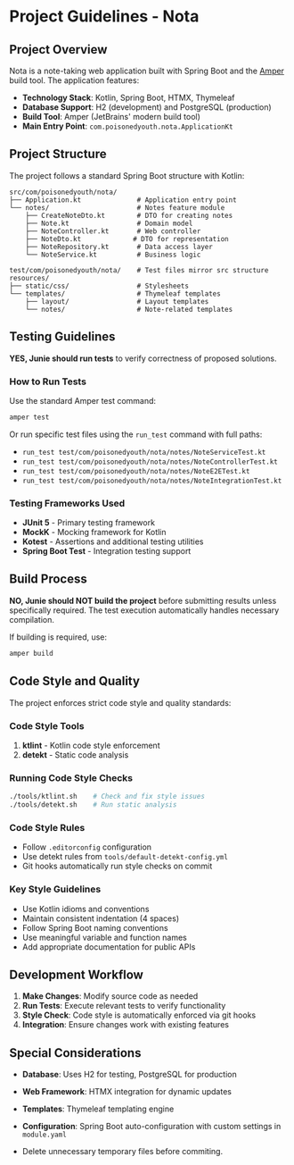 # Project Guidelines - Nota

## Project Overview

Nota is a note-taking web application built with Spring Boot and the [Amper](https://github.com/JetBrains/amper) build tool. The application features:

- **Technology Stack**: Kotlin, Spring Boot, HTMX, Thymeleaf
- **Database Support**: H2 (development) and PostgreSQL (production)
- **Build Tool**: Amper (JetBrains' modern build tool)
- **Main Entry Point**: `com.poisonedyouth.nota.ApplicationKt`

## Project Structure

The project follows a standard Spring Boot structure with Kotlin:

```
src/com/poisonedyouth/nota/
├── Application.kt              # Application entry point
└── notes/                      # Notes feature module
    ├── CreateNoteDto.kt        # DTO for creating notes
    ├── Note.kt                 # Domain model
    ├── NoteController.kt       # Web controller
    ├── NoteDto.kt             # DTO for representation
    ├── NoteRepository.kt       # Data access layer
    └── NoteService.kt          # Business logic

test/com/poisonedyouth/nota/    # Test files mirror src structure
resources/
├── static/css/                 # Stylesheets
└── templates/                  # Thymeleaf templates
    ├── layout/                 # Layout templates
    └── notes/                  # Note-related templates
```

## Testing Guidelines

**YES, Junie should run tests** to verify correctness of proposed solutions.

### How to Run Tests

Use the standard Amper test command:
```bash
amper test
```

Or run specific test files using the `run_test` command with full paths:
- `run_test test/com/poisonedyouth/nota/notes/NoteServiceTest.kt`
- `run_test test/com/poisonedyouth/nota/notes/NoteControllerTest.kt`
- `run_test test/com/poisonedyouth/nota/notes/NoteE2ETest.kt`
- `run_test test/com/poisonedyouth/nota/notes/NoteIntegrationTest.kt`

### Testing Frameworks Used
- **JUnit 5** - Primary testing framework
- **MockK** - Mocking framework for Kotlin
- **Kotest** - Assertions and additional testing utilities
- **Spring Boot Test** - Integration testing support

## Build Process

**NO, Junie should NOT build the project** before submitting results unless specifically required. The test execution automatically handles necessary compilation.

If building is required, use:
```bash
amper build
```

## Code Style and Quality

The project enforces strict code style and quality standards:

### Code Style Tools
1. **ktlint** - Kotlin code style enforcement
2. **detekt** - Static code analysis

### Running Code Style Checks
```bash
./tools/ktlint.sh    # Check and fix style issues
./tools/detekt.sh    # Run static analysis
```

### Code Style Rules
- Follow `.editorconfig` configuration
- Use detekt rules from `tools/default-detekt-config.yml`
- Git hooks automatically run style checks on commit

### Key Style Guidelines
- Use Kotlin idioms and conventions
- Maintain consistent indentation (4 spaces)
- Follow Spring Boot naming conventions
- Use meaningful variable and function names
- Add appropriate documentation for public APIs

## Development Workflow

1. **Make Changes**: Modify source code as needed
2. **Run Tests**: Execute relevant tests to verify functionality
3. **Style Check**: Code style is automatically enforced via git hooks
4. **Integration**: Ensure changes work with existing features

## Special Considerations

- **Database**: Uses H2 for testing, PostgreSQL for production
- **Web Framework**: HTMX integration for dynamic updates
- **Templates**: Thymeleaf templating engine
- **Configuration**: Spring Boot auto-configuration with custom settings in `module.yaml`

- Delete unnecessary temporary files before commiting.
